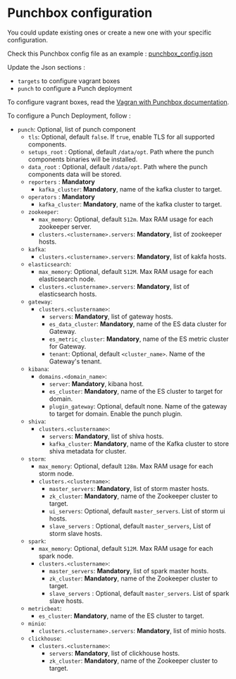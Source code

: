 # Punchbox configuration

You could update existing ones or create a new one with your specific configuration.

Check this Punchbox config file as an example : [punchbox_config.json](../configurations/punchbox_config.json)

Update the Json sections :

* `targets` to configure vagrant boxes
* `punch` to configure a Punch deployment

To configure vagrant boxes, read the [Vagran with Punchbox documentation](../punch/vagrant/README.md).

To configure a Punch Deployment, follow :

- `punch`: Optional, list of punch component  
    - `tls`: Optional, default `false`. If `true`, enable TLS for all supported components.
    - `setups_root` : Optional, default `/data/opt`. Path where the punch components binaries will be installed.
    - `data_root` : Optional, default `/data/opt`. Path where the punch components data will be stored.
    - `reporters` : **Mandatory**
        - `kafka_cluster`: **Mandatory**, name of the kafka cluster to target.
    - `operators` : **Mandatory**
        - `kafka_cluster`: **Mandatory**, name of the kafka cluster to target.
    - `zookeeper`:
        - `max_memory`: Optional, default `512m`. Max RAM usage for each zookeeper server.
        - `clusters.<clustername>.servers`: **Mandatory**, list of zookeeper hosts.
    - `kafka`:
        - `clusters.<clustername>.servers`:  **Mandatory**, list of kakfa hosts.
    - `elasticsearch`:
        - `max_memory`: Optional, default `512M`. Max RAM usage for each elasticsearch node.
        - `clusters.<clustername>.servers`: **Mandatory**, list of elasticsearch hosts.
    - `gateway`:
        - `clusters.<clustername>`:
            - `servers`: **Mandatory**, list of gateway hosts.
            - `es_data_cluster`: **Mandatory**, name of the ES data cluster for Gateway.
            - `es_metric_cluster`: **Mandatory**, name of the ES metric cluster for Gateway.              
            - `tenant`: Optional, default `<cluster_name>`. Name of the Gateway's tenant.
    - `kibana`: 
        - `domains.<domain_name>`:
            - `server`: **Mandatory**, kibana host.
            - `es_cluster`: **Mandatory**, name of the ES cluster to target for domain.
            - `plugin_gateway`: Optional, default none. Name of the gateway to target for domain. Enable the punch plugin.
    - `shiva`:
        - `clusters.<clustername>`:
            - `servers`: **Mandatory**, list of shiva hosts.
            - `kafka_cluster`: **Mandatory**, name of the Kafka cluster to store shiva metadata for cluster.
    - `storm`:
        - `max_memory`: Optional, default `128m`. Max RAM usage for each storm node.
        - `clusters.<clustername>`:
            - `master_servers`: **Mandatory**, list of storm master hosts.
            - `zk_cluster`: **Mandatory**, name of the Zookeeper cluster to target.
            - `ui_servers`: Optional, default `master_servers`. List of storm ui hosts.
            - `slave_servers` : Optional, default `master_servers`, List of storm slave hosts.
    -  `spark`:
        - `max_memory`: Optional, default `512M`. Max RAM usage for each spark node.
        - `clusters.<clustername>`:
            - `master_servers`: **Mandatory**, list of spark master hosts.
            - `zk_cluster`: **Mandatory**, name of the Zookeeper cluster to target.
            - `slave_servers` : Optional, default `master_servers`. List of spark slave hosts.
    - `metricbeat`:
        - `es_cluster`: **Mandatory**, name of the ES cluster to target.
    - `minio`:
        - `clusters.<clustername>.servers`: **Mandatory**, list of minio hosts.
    - `clickhouse`:
        - `clusters.<clustername>`:
            - `servers`: **Mandatory**, list of clickhouse hosts.
            - `zk_cluster`: **Mandatory**, name of the Zookeeper cluster to target.
